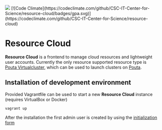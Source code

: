 <img src="https://travis-ci.org/CSC-IT-Center-for-Science/resource-cloud.svg">
[![Code Climate](https://codeclimate.com/github/CSC-IT-Center-for-Science/resource-cloud/badges/gpa.svg)](https://codeclimate.com/github/CSC-IT-Center-for-Science/resource-cloud)

# Resource Cloud

**Resource Cloud** is a frontend to manage cloud resources and lightweight user
accounts.
Currently the only resource supported resource type is [Pouta
Virtualcluster](https://github.com/CSC-IT-Center-for-Science/pouta-virtualcluster),
which can be used to launch clusters on [Pouta](https://pouta.csc.fi).

## Installation of development environment ##

Provided Vagrantfile can be used to start a new **Resource Cloud** instance
(requires VirtualBox or Docker)

    vagrant up

After the installation the first admin user is created by using the
[initialization form](https://localhost:8888/#/initialize)
